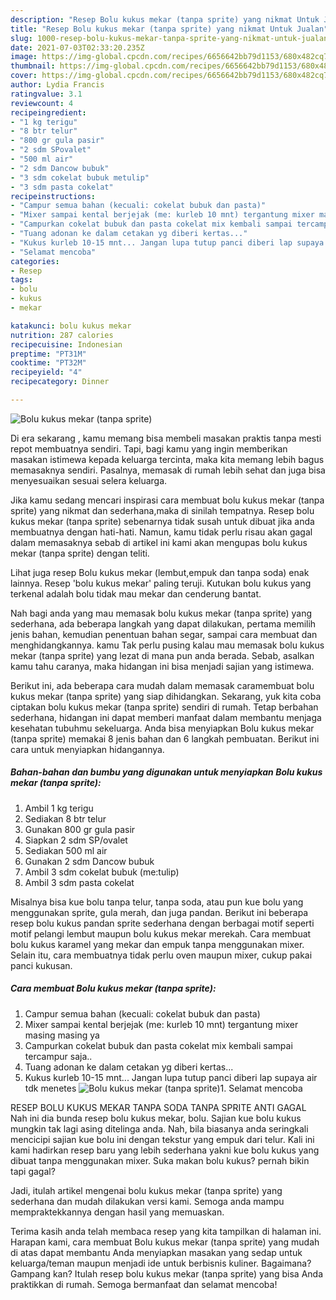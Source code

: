 ```yaml
---
description: "Resep Bolu kukus mekar (tanpa sprite) yang nikmat Untuk Jualan"
title: "Resep Bolu kukus mekar (tanpa sprite) yang nikmat Untuk Jualan"
slug: 1000-resep-bolu-kukus-mekar-tanpa-sprite-yang-nikmat-untuk-jualan
date: 2021-07-03T02:33:20.235Z
image: https://img-global.cpcdn.com/recipes/6656642bb79d1153/680x482cq70/bolu-kukus-mekar-tanpa-sprite-foto-resep-utama.jpg
thumbnail: https://img-global.cpcdn.com/recipes/6656642bb79d1153/680x482cq70/bolu-kukus-mekar-tanpa-sprite-foto-resep-utama.jpg
cover: https://img-global.cpcdn.com/recipes/6656642bb79d1153/680x482cq70/bolu-kukus-mekar-tanpa-sprite-foto-resep-utama.jpg
author: Lydia Francis
ratingvalue: 3.1
reviewcount: 4
recipeingredient:
- "1 kg terigu"
- "8 btr telur"
- "800 gr gula pasir"
- "2 sdm SPovalet"
- "500 ml air"
- "2 sdm Dancow bubuk"
- "3 sdm cokelat bubuk metulip"
- "3 sdm pasta cokelat"
recipeinstructions:
- "Campur semua bahan (kecuali: cokelat bubuk dan pasta)"
- "Mixer sampai kental berjejak (me: kurleb 10 mnt) tergantung mixer masing masing ya"
- "Campurkan cokelat bubuk dan pasta cokelat mix kembali sampai tercampur saja.."
- "Tuang adonan ke dalam cetakan yg diberi kertas..."
- "Kukus kurleb 10-15 mnt... Jangan lupa tutup panci diberi lap supaya air tdk menetes"
- "Selamat mencoba"
categories:
- Resep
tags:
- bolu
- kukus
- mekar

katakunci: bolu kukus mekar 
nutrition: 287 calories
recipecuisine: Indonesian
preptime: "PT31M"
cooktime: "PT32M"
recipeyield: "4"
recipecategory: Dinner

---
```



![Bolu kukus mekar (tanpa sprite)](https://img-global.cpcdn.com/recipes/6656642bb79d1153/680x482cq70/bolu-kukus-mekar-tanpa-sprite-foto-resep-utama.jpg)

Di era  sekarang , kamu memang bisa membeli masakan praktis tanpa mesti repot membuatnya sendiri. Tapi, bagi kamu yang ingin memberikan masakan istimewa kepada keluarga tercinta, maka kita memang lebih bagus memasaknya sendiri. Pasalnya, memasak di rumah lebih sehat dan juga bisa menyesuaikan sesuai selera keluarga.

Jika kamu sedang mencari inspirasi cara membuat bolu kukus mekar (tanpa sprite) yang nikmat dan sederhana,maka di sinilah tempatnya. Resep bolu kukus mekar (tanpa sprite)  sebenarnya tidak susah untuk dibuat jika anda membuatnya dengan hati-hati. Namun, kamu tidak perlu risau akan gagal dalam memasaknya 
sebab di artikel ini kami akan mengupas bolu kukus mekar (tanpa sprite) dengan teliti.  

Lihat juga resep Bolu kukus mekar (lembut,empuk dan tanpa soda) enak lainnya. Resep &#39;bolu kukus mekar&#39; paling teruji. Kutukan bolu kukus yang terkenal adalah bolu tidak mau mekar dan cenderung bantat.

Nah bagi anda yang mau memasak bolu kukus mekar (tanpa sprite) yang sederhana, ada beberapa langkah yang dapat dilakukan, pertama memilih jenis bahan, kemudian penentuan bahan segar, sampai cara membuat dan menghidangkannya. kamu Tak perlu pusing kalau mau memasak bolu kukus mekar (tanpa sprite) yang lezat di mana pun anda berada. Sebab, asalkan kamu  tahu caranya, maka hidangan ini bisa menjadi sajian yang istimewa.

Berikut ini, ada beberapa cara mudah dalam memasak caramembuat bolu kukus mekar (tanpa sprite) yang siap dihidangkan. Sekarang, yuk kita coba ciptakan bolu kukus mekar (tanpa sprite) sendiri di rumah. Tetap berbahan sederhana, hidangan ini dapat memberi manfaat dalam membantu menjaga kesehatan tubuhmu sekeluarga. Anda bisa menyiapkan Bolu kukus mekar (tanpa sprite) memakai 8 jenis bahan dan 6 langkah pembuatan. Berikut ini cara untuk menyiapkan hidangannya.

<!--inarticleads1-->

##### Bahan-bahan dan bumbu yang digunakan untuk menyiapkan Bolu kukus mekar (tanpa sprite):

1. Ambil 1 kg terigu
1. Sediakan 8 btr telur
1. Gunakan 800 gr gula pasir
1. Siapkan 2 sdm SP/ovalet
1. Sediakan 500 ml air
1. Gunakan 2 sdm Dancow bubuk
1. Ambil 3 sdm cokelat bubuk (me:tulip)
1. Ambil 3 sdm pasta cokelat


Misalnya bisa kue bolu tanpa telur, tanpa soda, atau pun kue bolu yang menggunakan sprite, gula merah, dan juga pandan. Berikut ini beberapa resep bolu kukus pandan sprite sederhana dengan berbagai motif seperti motif pelangi lembut maupun bolu kukus mekar merekah. Cara membuat bolu kukus karamel yang mekar dan empuk tanpa menggunakan mixer. Selain itu, cara membuatnya tidak perlu oven maupun mixer, cukup pakai panci kukusan. 

<!--inarticleads2-->

##### Cara membuat Bolu kukus mekar (tanpa sprite):

1. Campur semua bahan (kecuali: cokelat bubuk dan pasta)
1. Mixer sampai kental berjejak (me: kurleb 10 mnt) tergantung mixer masing masing ya
1. Campurkan cokelat bubuk dan pasta cokelat mix kembali sampai tercampur saja..
1. Tuang adonan ke dalam cetakan yg diberi kertas...
1. Kukus kurleb 10-15 mnt... Jangan lupa tutup panci diberi lap supaya air tdk menetes
<img src="https://img-global.cpcdn.com/steps/7e66c06e6e954ea3/160x128cq70/bolu-kukus-mekar-tanpa-sprite-langkah-memasak-5-foto.jpg" alt="Bolu kukus mekar (tanpa sprite)">1. Selamat mencoba


RESEP BOLU KUKUS MEKAR TANPA SODA TANPA SPRITE ANTI GAGAL Nah ini dia bunda resep bolu kukus mekar, bolu. Sajian kue bolu kukus mungkin tak lagi asing ditelinga anda. Nah, bila biasanya anda seringkali mencicipi sajian kue bolu ini dengan tekstur yang empuk dari telur. Kali ini kami hadirkan resep baru yang lebih sederhana yakni kue bolu kukus yang dibuat tanpa menggunakan mixer. Suka makan bolu kukus? pernah bikin tapi gagal? 

Jadi, itulah artikel mengenai  bolu kukus mekar (tanpa sprite)  yang sederhana dan mudah dilakukan versi kami. Semoga anda mampu mempraktekkannya dengan hasil yang memuaskan. 

Terima kasih anda telah membaca resep yang kita tampilkan di halaman ini. Harapan kami, cara membuat  Bolu kukus mekar (tanpa sprite) yang mudah di atas dapat membantu Anda menyiapkan masakan yang sedap untuk keluarga/teman maupun menjadi ide untuk berbisnis kuliner. Bagaimana? Gampang kan? Itulah resep bolu kukus mekar (tanpa sprite) yang bisa Anda praktikkan di rumah. Semoga bermanfaat dan selamat mencoba!

